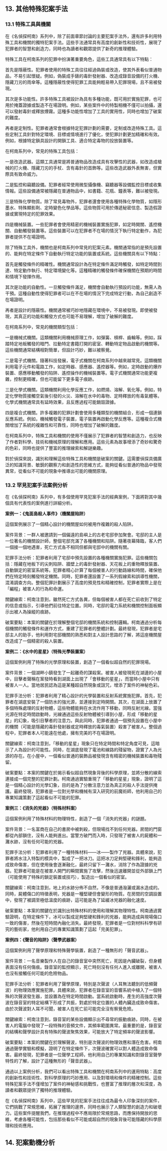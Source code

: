 ## 13. 其他特殊犯案手法

### 13.1 特殊工具與機關

在《名偵探柯南》系列中，除了前面章節討論的主要犯案手法外，還有許多利用特殊工具和機關的獨特犯案手法。這些手法通常具有高度的創新性和技術性，展現了犯罪者的智慧和創造力，同時也為讀者和觀眾提供了新奇的推理體驗。

特殊工具在柯南系列的犯罪中扮演著重要角色，這些工具通常具有以下特點：

首先是隱蔽性。犯罪者使用的特殊工具往往經過偽裝或改造，使其外表看似普通物品，不易引起懷疑。例如，偽裝成手錶的毒針發射器、改造成錄音設備的打火機、隱藏刀刃的雨傘等。這種隱蔽性使得犯罪工具能夠輕易帶入犯罪現場，且不易被發現。

其次是多功能性。許多特殊工具被設計為具有多種功能，既可用於實施犯罪，也可用於掩蓋證據或製造不在場證明。例如，某些案件中的特製相機不僅可以拍攝，還可以發射毒針或釋放煙霧。這種多功能性增加了工具的實用性，同時也增加了破案的難度。

再者是定制性。犯罪者通常會根據特定犯罪計劃的需要，定制或改造特殊工具。這些定制工具針對特定環境、目標或情境進行了優化，使犯罪計劃更加精確和有效。例如，根據特定鎖具設計的開鎖工具、適合特定毒物的投放裝置等。

在柯南系列中，常見的特殊工具包括：

一是改造武器。這類工具通常是將普通物品改造成具有攻擊性的武器，如改造成槍械的打火機、隱藏刀刃的手杖、含有毒針的首飾等。這些改造武器外表無害，但實際具有致命威力。

二是監控和竊聽設備。犯罪者經常使用微型攝像機、竊聽器等設備監控目標或收集情報。這些設備通常被隱藏在普通物品中，如書籍、花瓶、鐘表等，難以被發現。

三是特殊化學物質。除了常見毒物外，犯罪者還會使用各種特殊化學物質，如隱形墨水、特殊顯影劑、定時變色化學品等。這些物質可用於傳遞秘密信息、製造假證據或實現特定的犯罪效果。

四是機械裝置。一些犯罪者會使用精密的機械裝置實施犯罪，如定時開關、遙控機關、自動觸發裝置等。這些裝置可以在犯罪者不在場的情況下執行特定動作，為犯罪者提供不在場證明。

除了特殊工具外，機關也是柯南系列中常見的犯案元素。機關通常指的是預先設置的、能夠在特定條件下自動執行特定功能的裝置或系統。這些機關具有以下特點：

首先是觸發條件的精確性。機關通常設計為在特定條件滿足時觸發，如特定時間到達、特定動作執行、特定環境變化等。這種精確的觸發條件確保機關在預期的時間和情境下發揮作用。

其次是功能的自動性。一旦觸發條件滿足，機關會自動執行預設的功能，無需人為干預。這種自動性使得犯罪者可以在不在場的情況下完成特定行動，為自己創造不在場證明。

再者是設計的隱蔽性。機關通常被巧妙地隱藏在環境中，不易被發現。即使被發現，其真正的功能和觸發方式也可能不易理解，增加了破解的難度。

在柯南系列中，常見的機關類型包括：

一是機械式機關。這類機關利用機械原理工作，如彈簧、槓桿、齒輪等。例如，踩踏特定地板觸發的暗門、拉動特定書籍打開的密室、轉動特定物品啟動的機關等。這些機關通常結構相對簡單，但設計巧妙，難以被察覺。

二是電子式機關。隨著科技發展，電子式機關在柯南系列中越來越常見。這類機關利用電子元件和電路工作，如定時器、感應器、遙控器等。例如，定時啟動的爆炸裝置、感應移動觸發的陷阱、遙控操作的機械裝置等。電子式機關通常功能更複雜，控制更精確，但也可能留下更多電子痕跡。

三是化學式機關。這類機關利用化學反應工作，如燃燒、溶解、氧化等。例如，特定化學物質接觸空氣後引發的火災、溶解在水中的毒物、定時釋放的有毒氣體等。化學式機關通常具有延時效果，且反應過程可能銷毀證據。

四是複合式機關。許多複雜的犯罪計劃會使用多種類型的機關組合，形成一個連鎖反應系統。例如，機械觸發電子裝置，電子裝置再啟動化學反應等。這種複合式機關增加了系統的複雜性和可靠性，同時也增加了破解的難度。

在柯南系列中，特殊工具和機關的使用不僅展示了犯罪者的智慧和創造力，也反映了作者對科學、技術和機械原理的理解和應用。這些元素為故事增添了奇妙和驚奇的色彩，同時也提供了豐富的推理線索和解謎樂趣。

對於偵探來說，識別和理解這些特殊工具和機關是破案的關鍵。這需要偵探具備廣泛的知識背景、敏銳的觀察力和創造性的思維方式，能夠從看似普通的物品中發現異常，從看似不可能的現象中推導出可能的機關原理。

### 13.2 罕見犯案手法案例分析

在《名偵探柯南》系列中，有多個使用罕見犯案手法的經典案例，下面將對其中幾個具有代表性的案例進行詳細分析。

**案例一：《鬼面島殺人事件》（機關屋陷阱）**

這個案例展示了一個精心設計的機關屋如何被用作複雜的殺人陷阱。

案件背景：一群人被邀請到一個偏遠的島嶼上的古老宅邸參加聚會。宅邸的主人是一位著名的機關設計師，整個宅邸充滿了各種機關和陷阱。隨著夜幕降臨，客人們一個接一個地遇害，死亡方式各不相同但都與宅邸中的機關有關。

犯罪手法分析：犯罪者利用了宅邸中預先設置的各種機關實施犯罪。這些機關包括：隱藏在地板下的尖刺陷阱、牆壁上的毒針發射器、天花板上的重物釋放裝置、自動鎖定的密室系統等。犯罪者精心計算了每個被害人的行動路線和時間，確保他們在特定時刻觸發特定機關。同時，犯罪者還設置了一系列假線索和誤導性機關，混淆調查方向。整個犯罪計劃展示了高度的預見性和精確控制，犯罪者實際上是在「編程」被害人的行為和命運。

關鍵線索：柯南注意到，雖然死亡方式各異，但每個被害人都在死亡前收到了特定的信息或指示，引導他們前往特定位置。同時，宅邸的電力系統和機關控制面板顯示出被人為操縱的痕跡。

破案要點：本案的關鍵在於理解整個宅邸的機關系統和控制邏輯。柯南通過分析每個機關的觸發條件和運作方式，重建了犯罪者的整體計劃。最終發現，犯罪者是宅邸主人的助手，他利用對宅邸機關的熟悉和對主人設計思路的了解，將這座機關屋改造成了一個精密的殺人裝置。

**案例二：《水中的星星》（特殊光學裝置案）**

這個案例利用了特殊的光學原理和裝置，創造了一個看似超自然的犯罪現場。

案件背景：一個湖畔小鎮發生了一起離奇的謀殺案。被害人被發現死在湖邊的小屋中，目擊者聲稱在案發時看到湖面上出現了「會移動的星星」，而當時小屋中只有被害人一人。當地居民認為這是某種超自然現象或詛咒，增添了案件的神秘色彩。

犯罪手法分析：犯罪者利用了精心設計的光學裝置和反射系統實施犯罪。首先，犯罪者在湖底安裝了一個防水的強光源，並連接到定時開關。其次，在湖面上放置了多個特殊處理的反射物體，這些物體能夠在水流作用下移動，同時反射光線。當強光源在特定時間啟動時，光線通過這些反射物體被引導到小屋，形成「移動的星星」的幻象，吸引目擊者的注意力。與此同時，犯罪者通過一個預先設置在小屋中的機關（可能是隱藏的毒針發射器或定時釋放的毒氣裝置）殺害了被害人。整個過程中，犯罪者本人可能遠在他處，擁有完美的不在場證明。

關鍵線索：柯南注意到，「移動的星星」現象只在特定時間和特定角度可見，這暗示了人為設計的可能性。同時，在湖底發現了電池和線路的殘留物，證實了人為光源的存在。在小屋中，一個看似普通的裝飾品被發現含有精密的機械裝置和毒物殘留。

破案要點：本案的關鍵在於揭示看似超自然現象背後的科學原理，並將分散的線索連接成一個完整的犯罪計劃。柯南通過實驗重現了「移動的星星」現象，證明了這是一個精心設計的光學幻象，目的是為了分散注意力並為真正的殺人手法提供掩護。最終發現，犯罪者是一位對光學和機械有深入研究的前魔術師，他利用自己的專業知識策劃了這起看似不可能的犯罪。

**案例三：《消失的兇器》（特殊材料案）**

這個案例利用了特殊材料的物理特性，創造了一個「消失的兇器」的謎題。

案件背景：一名富商在自己的書房中被刺殺，但現場找不到任何兇器。房間的門窗都從內部鎖住，沒有人能夠進出。當警方破門而入時，只發現了被害人的屍體和一灘水跡，沒有任何可能的兇器。

犯罪手法分析：犯罪者利用了一種特殊材料——冰——製作了兇器。具體來說，犯罪者將水注入特製的模具中，製成了一把冰刀。這把冰刀足夠堅硬和鋒利，能夠造成致命傷害，但在使用後會逐漸融化，最終只留下一灘水，消除了作為證據的兇器。犯罪者可能是在被害人開門的瞬間實施了攻擊，然後迅速離開並從外部鎖上門（可能使用了特殊的鎖定裝置或技巧），製造出一個看似的密室。

關鍵線索：柯南注意到，地上的水跡分佈不自然，不像是普通潑灑或漏水造成的。同時，屍體傷口的特徵表明，兇器是一種堅硬但會變形的物質。在房間的空調設置中，發現了被調至極低溫度的痕跡，這可能是為了延緩冰兇器的融化速度。

破案要點：本案的關鍵在於識別出特殊材料的使用和理解其物理特性。柯南通過實驗證明，在特定條件下，冰可以製成足夠堅硬和鋒利的兇器，能夠造成與現場傷口一致的傷害，然後在短時間內融化消失。最終發現，犯罪者是一位對材料科學有研究的藝術家，他利用自己的專業知識策劃了這起「完美犯罪」。

**案例四：《聲音的陷阱》（聲學武器案）**

這個案例利用了聲學原理和特殊聲學裝置，創造了一種無形的「聲音武器」。

案件背景：一名音樂製作人在自己的錄音室中突然死亡，死因是內臟破裂，但身體表面沒有任何傷痕。錄音室的監控顯示，死亡時刻沒有任何人進入或離開，被害人也沒有接觸任何可能的危險物品。

犯罪手法分析：犯罪者利用了聲學原理，特別是次聲波（人耳無法聽到的低頻聲波）的物理效應實施犯罪。具體來說，犯罪者在錄音室的音響系統中植入了一個特殊的次聲波發生器，並設置為在特定時間啟動。當系統啟動時，產生的高強度次聲波在錄音室的特定結構下形成了共振，對處於特定位置的人體內臟造成致命傷害。由於次聲波對人耳不可聞，被害人在死亡前可能完全沒有察覺危險。

關鍵線索：柯南注意到，錄音室的某些設備顯示出不尋常的振動痕跡。同時，在被害人的電腦中發現了一段特殊的音頻文件，其頻率範圍異常。最重要的是，錄音室的結構和聲學設計具有特殊的聲波聚焦效果，可能放大了特定頻率的聲波影響。

破案要點：本案的關鍵在於理解聲波，特別是次聲波的物理效應和潛在危害。柯南通過聲學實驗和模擬，證明了在特定條件下，次聲波確實可以對人體造成致命傷害。最終發現，犯罪者是一位聲學工程師，他利用自己的專業知識和對錄音室聲學特性的了解，設計了這種無形的「聲音武器」。

通過以上案例分析，我們可以看出特殊工具和機關在柯南系列中的運用特點：高度的創新性和技術性、對科學原理的巧妙應用、以及對環境和條件的精確控制。這些特殊犯案手法不僅增加了案件的神秘感和挑戰性，也豐富了推理的層次和深度，為讀者和觀眾提供了獨特的推理體驗。

在《名偵探柯南》系列中，這些罕見的犯案手法往往成為最令人印象深刻的案件，它們挑戰了常規思維，拓展了推理的邊界，同時也展示了人類智慧的創造力和破壞力。這些案件提醒我們，在推理過程中不應局限於常規思路，而應保持開放的思維，考慮各種可能性，包括那些看似不可能或超自然的現象背後可能隱藏的科學原理和技術應用。

## 14. 犯案動機分析
